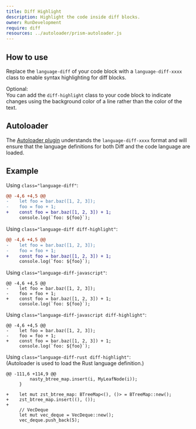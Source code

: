 ```yaml
---
title: Diff Highlight
description: Highlight the code inside diff blocks.
owner: RunDevelopment
require: diff
resources: ../autoloader/prism-autoloader.js
---
```


<section class="language-none">

# How to use

Replace the `language-diff` of your code block with a `language-diff-xxxx` class to enable syntax highlighting for diff blocks.

Optional:  
You can add the `diff-highlight` class to your code block to indicate changes using the background color of a line rather than the color of the text.

## Autoloader

The [Autoloader plugin](/autoloader) understands the `language-diff-xxxx` format and will ensure that the language definitions for both Diff and the code language are loaded.

</section>

<section class="language-none">

# Example

Using `class="language-diff"`:

```diff
@@ -4,6 +4,5 @@
-    let foo = bar.baz([1, 2, 3]);
-    foo = foo + 1;
+    const foo = bar.baz([1, 2, 3]) + 1;
     console.log(`foo: ${foo}`);
```

Using `class="language-diff diff-highlight"`:

```diff { .diff-highlight }
@@ -4,6 +4,5 @@
-    let foo = bar.baz([1, 2, 3]);
-    foo = foo + 1;
+    const foo = bar.baz([1, 2, 3]) + 1;
     console.log(`foo: ${foo}`);
```

Using `class="language-diff-javascript"`:

```diff-javascript
@@ -4,6 +4,5 @@
-    let foo = bar.baz([1, 2, 3]);
-    foo = foo + 1;
+    const foo = bar.baz([1, 2, 3]) + 1;
     console.log(`foo: ${foo}`);
```

Using `class="language-diff-javascript diff-highlight"`:

```diff-javascript { .diff-highlight }
@@ -4,6 +4,5 @@
-    let foo = bar.baz([1, 2, 3]);
-    foo = foo + 1;
+    const foo = bar.baz([1, 2, 3]) + 1;
     console.log(`foo: ${foo}`);
```

Using `class="language-diff-rust diff-highlight"`:  
(Autoloader is used to load the Rust language definition.)

```diff-rust { .diff-highlight }
@@ -111,6 +114,9 @@
         nasty_btree_map.insert(i, MyLeafNode(i));
     }

+    let mut zst_btree_map: BTreeMap<(), ()> = BTreeMap::new();
+    zst_btree_map.insert((), ());
+
     // VecDeque
     let mut vec_deque = VecDeque::new();
     vec_deque.push_back(5);
```

</section>
